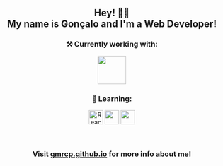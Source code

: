 <h2 align="center">Hey! 🙋‍♂️<br>My name is Gonçalo and I'm a Web Developer!</h2>

<h3 align="center">⚒ Currently working with:
<p align="center">
    <a href="https://rubyonrails.org/"><img height="64" width="64" src="https://api.iconify.design/simple-icons/rubyonrails.svg?color=white" /></a>
</p>
</h3>
  
<h3 align="center">📖 Learning:</h3>
<p align="center">
  <a alt="ReactJS" href="https://reactjs.org/"><img alt="ReactJS" height="32" width="32" src="https://api.iconify.design/akar-icons/react-fill.svg?color=white" /></a>
  <a href="https://docs.microsoft.com/en-us/dotnet/csharp/"><img height="32" width="32" src="https://api.iconify.design/teenyicons/c-sharp-solid.svg?color=white" /></a>
  <a href="https://unity.com/"><img height="32" width="32" src="https://api.iconify.design/bx/bxl-unity.svg?color=white" /></a>
</p> 
  
<br>
<h3 align="center">Visit <a href="https://gmrcp.github.io/">gmrcp.github.io</a> for more info about me!</h3>
